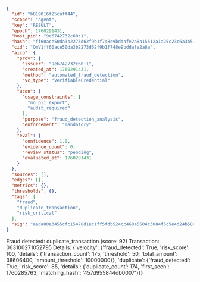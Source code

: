 ```json
{
  "id": "b819016f25caff44",
  "scope": "agent",
  "key": "RESULT",
  "epoch": 1760291431,
  "host_pid": "9e6742732c60:1",
  "hash": "ff60ace50da3b2273d62f9b1f748e9bddafe2a8a15512a1a25c23c6a3b51afc1",
  "cid": "QmV1ff60ace50da3b2273d62f9b1f748e9bddafe2a8a",
  "aicp": {
    "prov": {
      "issuer": "9e6742732c60:1",
      "created_at": 1760291431,
      "method": "automated_fraud_detection",
      "vc_type": "VerifiableCredential"
    },
    "ucon": {
      "usage_constraints": [
        "no_pii_export",
        "audit_required"
      ],
      "purpose": "fraud_detection_analysis",
      "enforcement": "mandatory"
    },
    "eval": {
      "confidence": 1.0,
      "evidence_count": 0,
      "review_status": "pending",
      "evaluated_at": 1760291431
    }
  },
  "sources": [],
  "edges": [],
  "metrics": {},
  "thresholds": {},
  "tags": [
    "fraud",
    "duplicate_transaction",
    "risk_critical"
  ],
  "sig": "aada80a3455cfc15478d1ec1ff5fdb524cc460a5504c3084f5c5e4d24b5865b7"
}
```

Fraud detected: duplicate_transaction (score: 92)
Transaction: 063100271052795
Details: {'velocity': {'fraud_detected': True, 'risk_score': 100, 'details': {'transaction_count': 175, 'threshold': 50, 'total_amount': 38606400, 'amount_threshold': 10000000}}, 'duplicate': {'fraud_detected': True, 'risk_score': 85, 'details': {'duplicate_count': 174, 'first_seen': 1760285763, 'matching_hash': '457d955844db0007'}}}